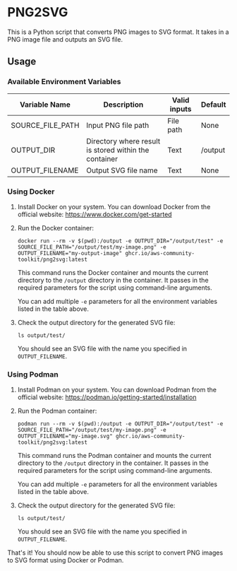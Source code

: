 # PNG2SVG

This is a Python script that converts PNG images to SVG format. It takes in a PNG image file and outputs an SVG file.

## Usage

### Available Environment Variables

| Variable Name | Description                                           | Valid inputs     | Default            |
| --- | --- | --- | --- |
| SOURCE_FILE_PATH | Input PNG file path                               | File path        | None               |
| OUTPUT_DIR    | Directory where result is stored within the container | Text             | /output            |
| OUTPUT_FILENAME | Output SVG file name                               | Text             | None               |

### Using Docker

1. Install Docker on your system. You can download Docker from the official website: https://www.docker.com/get-started

2. Run the Docker container:

   ```
   docker run --rm -v $(pwd):/output -e OUTPUT_DIR="/output/test" -e SOURCE_FILE_PATH="/output/test/my-image.png" -e OUTPUT_FILENAME="my-output-image" ghcr.io/aws-community-toolkit/png2svg:latest
   ```

   This command runs the Docker container and mounts the current directory to the `/output` directory in the container. It passes in the required parameters for the script using command-line arguments.

   You can add multiple `-e` parameters for all the environment variables listed in the table above.

3. Check the output directory for the generated SVG file:

   ```
   ls output/test/
   ```

   You should see an SVG file with the name you specified in `OUTPUT_FILENAME`.

### Using Podman

1. Install Podman on your system. You can download Podman from the official website: https://podman.io/getting-started/installation

2. Run the Podman container:

   ```
   podman run --rm -v $(pwd):/output -e OUTPUT_DIR="/output/test" -e SOURCE_FILE_PATH="/output/test/my-image.png" -e OUTPUT_FILENAME="my-image.svg" ghcr.io/aws-community-toolkit/png2svg:latest
   ```

   This command runs the Podman container and mounts the current directory to the `/output` directory in the container. It passes in the required parameters for the script using command-line arguments.

   You can add multiple `-e` parameters for all the environment variables listed in the table above.

3. Check the output directory for the generated SVG file:

   ```
   ls output/test/
   ```

   You should see an SVG file with the name you specified in `OUTPUT_FILENAME`.

That's it! You should now be able to use this script to convert PNG images to SVG format using Docker or Podman.
